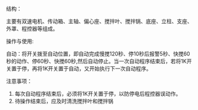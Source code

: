 结构：

主要有双速电机、传动箱、主轴、偏心座、搅拌叶、搅拌锅、底座、立柱、支座、外罩、程控器等组成。

操作与使用:

自动：将开关拨至自动位置，即自动完成慢搅120秒、停10秒后报警5秒、快搅60秒的动作、停60秒、快搅60秒,然后自动停止。当一次自动程序结束后，若将1K开关置于停，再将1K开关置于自动，又开始执行下一次自动程序。
 
 注意事项：
 
 1. 每次自动程序结束后，必须将1K开关置于停，以防停电后程控器误动作。
 2. 待操作结束后，应及时清洗搅拌叶和搅拌锅